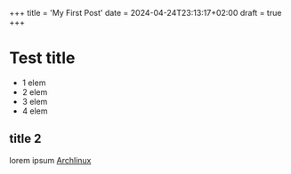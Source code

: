 +++
title = 'My First Post'
date = 2024-04-24T23:13:17+02:00
draft = true
+++

# Test title
- 1 elem
- 2 elem
- 3 elem
- 4 elem

## title 2

lorem ipsum [Archlinux](https://archlinux.org/)

